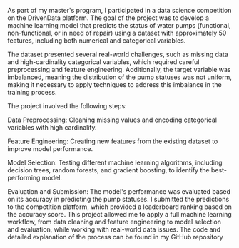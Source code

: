 As part of my master's program, I participated in a data science competition on the DrivenData platform. The goal of the project was to develop a machine learning model that predicts the status of water pumps (functional, non-functional, or in need of repair) using a dataset with approximately 50 features, including both numerical and categorical variables.

The dataset presented several real-world challenges, such as missing data and high-cardinality categorical variables, which required careful preprocessing and feature engineering. Additionally, the target variable was imbalanced, meaning the distribution of the pump statuses was not uniform, making it necessary to apply techniques to address this imbalance in the training process.

The project involved the following steps:

Data Preprocessing: Cleaning missing values and encoding categorical variables with high cardinality.

Feature Engineering: Creating new features from the existing dataset to improve model performance.

Model Selection: Testing different machine learning algorithms, including decision trees, random forests, and gradient boosting, to identify the best-performing model.

Evaluation and Submission: The model's performance was evaluated based on its accuracy in predicting the pump statuses. I submitted the predictions to the competition platform, which provided a leaderboard ranking based on the accuracy score.
This project allowed me to apply a full machine learning workflow, from data cleaning and feature engineering to model selection and evaluation, while working with real-world data issues. The code and detailed explanation of the process can be found in my GitHub repository
